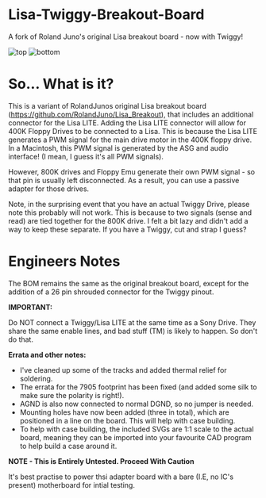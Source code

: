 # Lisa-Twiggy-Breakout-Board
A fork of Roland Juno's original Lisa breakout board - now with Twiggy!

![top](https://github.com/user-attachments/assets/b03664d9-7c32-4c2d-a7a4-0f4b118a8fd0)
![bottom](https://github.com/user-attachments/assets/54ac91fc-9dcd-4052-a664-bea79c118606)


# So... What is it? 
This is a variant of RolandJunos original Lisa breakout board (https://github.com/RolandJuno/Lisa_Breakout), that includes an additional connector for the Lisa LITE. 
Adding the Lisa LITE connector will allow for 400K Floppy Drives to be connected to a Lisa.
This is because the Lisa LITE generates a PWM signal for the main drive motor in the 400K floppy drive. 
In a Macintosh, this PWM signal is generated by the ASG and audio interface! (I mean, I guess it's all PWM signals).

However, 800K drives and Floppy Emu generate their own PWM signal - so that pin is usually left disconnected. 
As a result, you can use a passive adapter for those drives.

Note, in the surprising event that you have an actual Twiggy Drive, please note this probably will not work.
This is because to two signals (sense and read) are tied together for the 800K drive. I felt a bit lazy and didn't add a way to keep these separate. 
If you have a Twiggy, cut and strap I guess? 

# Engineers Notes
The BOM remains the same as the original breakout board, except for the addition of a 26 pin shrouded connector for the Twiggy pinout.

**IMPORTANT:**

Do NOT connect a Twiggy/Lisa LITE at the same time as a Sony Drive. They share the same enable lines, and bad stuff (TM) is likely to happen. 
So don't do that. 

**Errata and other notes:**

* I've cleaned up some of the tracks and added thermal relief for soldering. 
* The errata for the 7905 footprint has been fixed (and added some silk to make sure the polarity is right!).
* AGND is also now connected to normal DGND, so no jumper is needed.
* Mounting holes have now been added (three in total), which are positioned in a line on the board. This will help with case building.
* To help with case building, the included SVGs are 1:1 scale to the actual board, meaning they can be imported into your favourite CAD program to help build a case around it.

**NOTE - This is Entirely Untested. Proceed With Caution**

It's best practise to power thsi adapter board with a bare (I.E, no IC's present) motherboard for intial testing.

